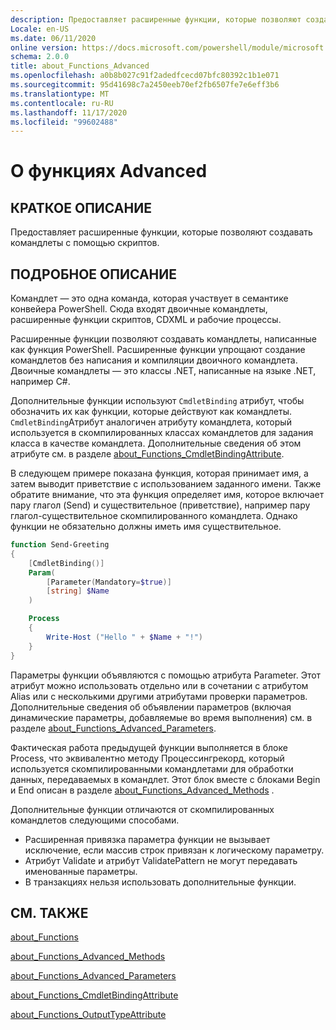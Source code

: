 ```yaml
---
description: Предоставляет расширенные функции, которые позволяют создавать командлеты с помощью скриптов.
Locale: en-US
ms.date: 06/11/2020
online version: https://docs.microsoft.com/powershell/module/microsoft.powershell.core/about/about_functions_advanced?view=powershell-7.2&WT.mc_id=ps-gethelp
schema: 2.0.0
title: about_Functions_Advanced
ms.openlocfilehash: a0b8b027c91f2adedfcecd07bfc80392c1b1e071
ms.sourcegitcommit: 95d41698c7a2450eeb70ef2fb6507fe7e6eff3b6
ms.translationtype: MT
ms.contentlocale: ru-RU
ms.lasthandoff: 11/17/2020
ms.locfileid: "99602488"
---
```

# <a name="about-functions-advanced"></a>О функциях Advanced

## <a name="short-description"></a>КРАТКОЕ ОПИСАНИЕ
Предоставляет расширенные функции, которые позволяют создавать командлеты с помощью скриптов.

## <a name="long-description"></a>ПОДРОБНОЕ ОПИСАНИЕ

Командлет — это одна команда, которая участвует в семантике конвейера PowerShell. Сюда входят двоичные командлеты, расширенные функции скриптов, CDXML и рабочие процессы.

Расширенные функции позволяют создавать командлеты, написанные как функция PowerShell. Расширенные функции упрощают создание командлетов без написания и компиляции двоичного командлета. Двоичные командлеты — это классы .NET, написанные на языке .NET, например C#.

Дополнительные функции используют `CmdletBinding` атрибут, чтобы обозначить их как функции, которые действуют как командлеты. `CmdletBinding`Атрибут аналогичен атрибуту командлета, который используется в скомпилированных классах командлетов для задания класса в качестве командлета. Дополнительные сведения об этом атрибуте см. в разделе [about_Functions_CmdletBindingAttribute](about_Functions_CmdletBindingAttribute.md).

В следующем примере показана функция, которая принимает имя, а затем выводит приветствие с использованием заданного имени. Также обратите внимание, что эта функция определяет имя, которое включает пару глагол (Send) и существительное (приветствие), например пару глагол-существительное скомпилированного командлета. Однако функции не обязательно должны иметь имя существительное.

```powershell
function Send-Greeting
{
    [CmdletBinding()]
    Param(
        [Parameter(Mandatory=$true)]
        [string] $Name
    )

    Process
    {
        Write-Host ("Hello " + $Name + "!")
    }
}
```

Параметры функции объявляются с помощью атрибута Parameter.
Этот атрибут можно использовать отдельно или в сочетании с атрибутом Alias или с несколькими другими атрибутами проверки параметров. Дополнительные сведения об объявлении параметров (включая динамические параметры, добавляемые во время выполнения) см. в разделе [about_Functions_Advanced_Parameters](about_Functions_Advanced_Parameters.md).

Фактическая работа предыдущей функции выполняется в блоке Process, что эквивалентно методу Процессингрекорд, который используется скомпилированными командлетами для обработки данных, передаваемых в командлет. Этот блок вместе с блоками Begin и End описан в разделе [about_Functions_Advanced_Methods](about_Functions_Advanced_Methods.md) .

Дополнительные функции отличаются от скомпилированных командлетов следующими способами.

- Расширенная привязка параметра функции не вызывает исключение, если массив строк привязан к логическому параметру.
- Атрибут Validate и атрибут ValidatePattern не могут передавать именованные параметры.
- В транзакциях нельзя использовать дополнительные функции.

## <a name="see-also"></a>СМ. ТАКЖЕ

[about_Functions](about_Functions.md)

[about_Functions_Advanced_Methods](about_Functions_Advanced_Methods.md)

[about_Functions_Advanced_Parameters](about_Functions_Advanced_Parameters.md)

[about_Functions_CmdletBindingAttribute](about_Functions_CmdletBindingAttribute.md)

[about_Functions_OutputTypeAttribute](about_Functions_OutputTypeAttribute.md)
